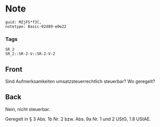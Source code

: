 # Note
```
guid: MZjFS*f3[,
notetype: Basic-02d89-e0e22
```

### Tags
```
SR_2
SR_2::SR-2-V::SR-2-V-2
```

## Front
Sind Aufmerksamkeiten umsatzsteuerrechtlich steuerbar? Wo geregelt?

## Back
Nein, nicht steuerbar.

Geregelt in § 3 Abs. 1b Nr. 2 bzw. Abs. 9a Nr. 1 und 2 UStG, 1.8 UStAE.
